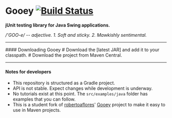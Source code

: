 Gooey [![Build Status](https://drone.io/github.com/Nunnery/Gooey/status.png)](https://drone.io/github.com/Nunnery/Gooey/latest)
=====
**jUnit testing library for Java Swing applications.**

*/'GOO-e/ -- adjective. 1. Soft and sticky. 2. Mawkishly sentimental.*
<hr>
#### Downloading Gooey
# Download the [latest JAR] and add it to your classpath.
# Download the project from Maven Central.
<hr>

#### Notes for developers
* This repository is structured as a Gradle project.
* API is not stable. Expect changes while development is underway.
* No tutorials exist at this point. The ```src/examples/java``` folder has examples that you can follow.
* This is a student fork of [robertoaflores]' [Gooey] project to make it easy to use in Maven projects.

[latest JAR]: https://github.com/Nunnery/Gooey/releases
[robertoaflores]: https://github.com/robertoaflores/
[Gooey]: https://github.com/robertoaflores/Gooey